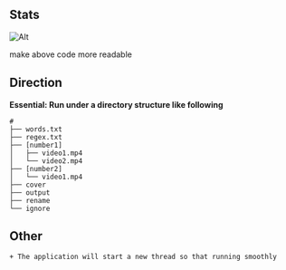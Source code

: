 ## Stats
![Alt](https://repobeats.axiom.co/api/embed/736386069c1da7075063d0eecbeb0467f39b3edf.svg "Repobeats analytics image")

make above code more readable

## Direction

**Essential: Run under a directory structure like following**
```
#
├── words.txt
├── regex.txt
├── [number1]
│   ├── video1.mp4
│   └── video2.mp4
├── [number2]
│   └── video1.mp4  
├── cover
├── output
├── rename
└── ignore
```

## Other
    + The application will start a new thread so that running smoothly
